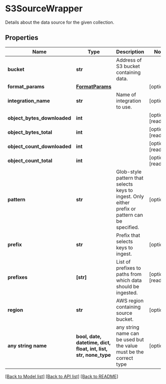# S3SourceWrapper

Details about the data source for the given collection.

## Properties
Name | Type | Description | Notes
------------ | ------------- | ------------- | -------------
**bucket** | **str** | Address of S3 bucket containing data. | 
**format_params** | [**FormatParams**](FormatParams.md) |  | [optional] 
**integration_name** | **str** | Name of integration to use. | [optional] 
**object_bytes_downloaded** | **int** |  | [optional] [readonly] 
**object_bytes_total** | **int** |  | [optional] [readonly] 
**object_count_downloaded** | **int** |  | [optional] [readonly] 
**object_count_total** | **int** |  | [optional] [readonly] 
**pattern** | **str** | Glob-style pattern that selects keys to ingest. Only either prefix or pattern can be specified. | [optional] 
**prefix** | **str** | Prefix that selects keys to ingest. | [optional] 
**prefixes** | **[str]** | List of prefixes to paths from which data should be ingested. | [optional] [readonly] 
**region** | **str** | AWS region containing source bucket. | [optional] 
**any string name** | **bool, date, datetime, dict, float, int, list, str, none_type** | any string name can be used but the value must be the correct type | [optional]

[[Back to Model list]](../README.md#documentation-for-models) [[Back to API list]](../README.md#documentation-for-api-endpoints) [[Back to README]](../README.md)


